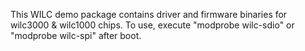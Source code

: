 This WILC demo package contains driver and firmware binaries for wilc3000 & wilc1000 chips. 
To use, execute "modprobe wilc-sdio" or "modprobe wilc-spi" after boot.
